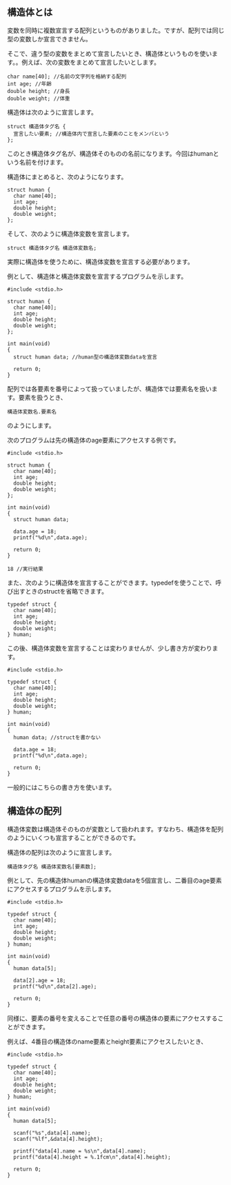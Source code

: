 ## 構造体とは
変数を同時に複数宣言する配列というものがありました。ですが、配列では同じ型の変数しか宣言できません。

そこで、違う型の変数をまとめて宣言したいとき、構造体というものを使います。。例えば、次の変数をまとめて宣言したいとします。
```
char name[40]; //名前の文字列を格納する配列
int age; //年齢
double height; //身長
double weight; //体重
```

構造体は次のように宣言します。
```
struct 構造体タグ名 { 
  宣言したい要素; //構造体内で宣言した要素のことをメンバという
};
```
このとき構造体タグ名が、構造体そのものの名前になります。今回はhumanという名前を付けます。

構造体にまとめると、次のようになります。
```
struct human {
  char name[40];
  int age;
  double height;
  double weight;
};
```

そして、次のように構造体変数を宣言します。
```
struct 構造体タグ名 構造体変数名;
```
実際に構造体を使うために、構造体変数を宣言する必要があります。

例として、構造体と構造体変数を宣言するプログラムを示します。
```
#include <stdio.h>

struct human {
  char name[40];
  int age;
  double height;
  double weight;
};

int main(void)
{
  struct human data; //human型の構造体変数dataを宣言

  return 0;
}
```

配列では各要素を番号によって扱っていましたが、構造体では要素名を扱います。要素を扱うとき、
```
構造体変数名.要素名
```
のようにします。

次のプログラムは先の構造体のage要素にアクセスする例です。
```
#include <stdio.h>

struct human {
  char name[40];
  int age;
  double height;
  double weight;
};

int main(void)
{
  struct human data;

  data.age = 18;
  printf("%d\n",data.age);

  return 0;
}
```

```
18 //実行結果
```

また、次のように構造体を宣言することができます。typedefを使うことで、呼び出すときのstructを省略できます。
```
typedef struct {
  char name[40];
  int age;
  double height;
  double weight;
} human;
```

この後、構造体変数を宣言することは変わりませんが、少し書き方が変わります。
```
#include <stdio.h>

typedef struct {
  char name[40];
  int age;
  double height;
  double weight;
} human;

int main(void)
{
  human data; //structを書かない

  data.age = 18;
  printf("%d\n",data.age);

  return 0;
}
```

一般的にはこちらの書き方を使います。


## 構造体の配列
構造体変数は構造体そのものが変数として扱われます。すなわち、構造体を配列のようにいくつも宣言することができるのです。

構造体の配列は次のように宣言します。
```
構造体タグ名 構造体変数名[要素数];
```

例として、先の構造体humanの構造体変数dataを5個宣言し、二番目のage要素にアクセスするプログラムを示します。
```
#include <stdio.h>

typedef struct {
  char name[40];
  int age;
  double height;
  double weight;
} human;

int main(void)
{
  human data[5];

  data[2].age = 18;
  printf("%d\n",data[2].age);

  return 0;
}
```

同様に、要素の番号を変えることで任意の番号の構造体の要素にアクセスすることができます。

例えば、4番目の構造体のname要素とheight要素にアクセスしたいとき、
```
#include <stdio.h>

typedef struct {
  char name[40];
  int age;
  double height;
  double weight;
} human;

int main(void)
{
  human data[5];

  scanf("%s",data[4].name);
  scanf("%lf",&data[4].height);

  printf("data[4].name = %s\n",data[4].name);
  printf("data[4].height = %.1fcm\n",data[4].height);

  return 0;
}
```
